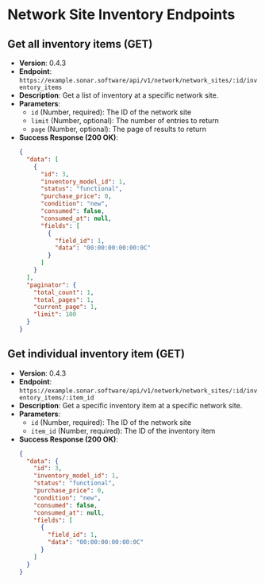 # Network Site Inventory Endpoints

## Get all inventory items (GET)
- **Version**: 0.4.3
- **Endpoint**: `https://example.sonar.software/api/v1/network/network_sites/:id/inventory_items`
- **Description**: Get a list of inventory at a specific network site.
- **Parameters**:
    - `id` (Number, required): The ID of the network site
    - `limit` (Number, optional): The number of entries to return
    - `page` (Number, optional): The page of results to return
- **Success Response (200 OK)**:
    ```json
    {
      "data": [
        {
          "id": 3,
          "inventory_model_id": 1,
          "status": "functional",
          "purchase_price": 0,
          "condition": "new",
          "consumed": false,
          "consumed_at": null,
          "fields": [
            {
              "field_id": 1,
              "data": "00:00:00:00:00:0C"
            }
          ]
        }
      ],
      "paginator": {
        "total_count": 1,
        "total_pages": 1,
        "current_page": 1,
        "limit": 100
      }
    }
    ```

## Get individual inventory item (GET)
- **Version**: 0.4.3
- **Endpoint**: `https://example.sonar.software/api/v1/network/network_sites/:id/inventory_items/:item_id`
- **Description**: Get a specific inventory item at a specific network site.
- **Parameters**:
    - `id` (Number, required): The ID of the network site
    - `item_id` (Number, required): The ID of the inventory item
- **Success Response (200 OK)**:
    ```json
    {
      "data": {
        "id": 3,
        "inventory_model_id": 1,
        "status": "functional",
        "purchase_price": 0,
        "condition": "new",
        "consumed": false,
        "consumed_at": null,
        "fields": [
          {
            "field_id": 1,
            "data": "00:00:00:00:00:0C"
          }
        ]
      }
    }
    ```
```
